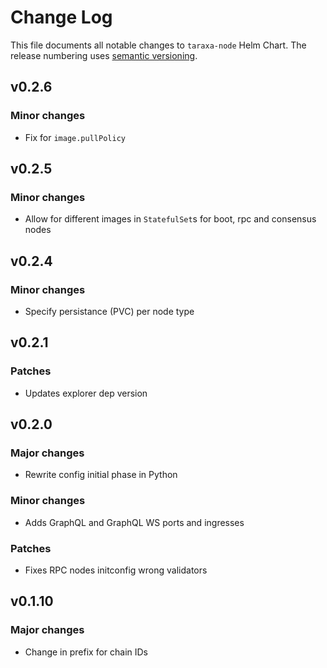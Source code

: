 # Change Log

This file documents all notable changes to `taraxa-node` Helm Chart. The release
numbering uses [semantic versioning](http://semver.org).

## v0.2.6

### Minor changes

* Fix for `image.pullPolicy`

## v0.2.5

### Minor changes

* Allow for different images in `StatefulSet`s for boot, rpc and consensus nodes

## v0.2.4

### Minor changes

* Specify persistance (PVC) per node type

## v0.2.1

### Patches

* Updates explorer dep version

## v0.2.0

### Major changes

* Rewrite config initial phase in Python

### Minor changes

* Adds GraphQL and GraphQL WS ports and ingresses

### Patches

* Fixes RPC nodes initconfig wrong validators

## v0.1.10

### Major changes

* Change in prefix for chain IDs



